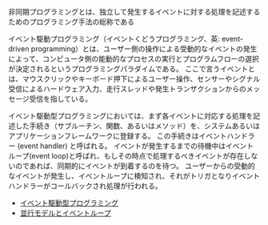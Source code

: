 非同期プログラミングとは、独立して発生するイベントに対する処理を記述するためのプログラミング手法の総称である

イベント駆動プログラミング（イベントくどうプログラミング、英: event-driven programming）とは、ユーザー側の操作による受動的なイベントの発生によって、コンピュータ側の能動的なプロセスの実行とプログラムフローの選択が決定されるというプログラミングパラダイムである。
ここで言うイベントとは、マウスクリックやキーボード押下によるユーザー操作、センサーやシグナル受信によるハードウェア入力、走行スレッドや発生トランザクションからのメッセージ受信を指している。

イベント駆動型プログラミングにおいては、まず各イベントに対応する処理を記述した手続き（サブルーチン、関数、あるいはメソッド）を、システムあるいはアプリケーションフレームワークに登録する。
この手続きはイベントハンドラー (event handler) と呼ばれる。
イベントが発生するまでの待機中はイベントループ(event loop)と呼ばれ、もしその時点で処理するべきイベントが存在しないのであれば、同期的にイベントが到着するのを待つ。
ユーザーからの受動的なイベントが発生し、イベントループに検知され、それがトリガとなりイベントハンドラーがコールバックされ処理が行われる。

- [イベント駆動型プログラミング](https://ja.wikipedia.org/wiki/%E3%82%A4%E3%83%99%E3%83%B3%E3%83%88%E9%A7%86%E5%8B%95%E5%9E%8B%E3%83%97%E3%83%AD%E3%82%B0%E3%83%A9%E3%83%9F%E3%83%B3%E3%82%B0)
- [並行モデルとイベントループ](https://developer.mozilla.org/ja/docs/Web/JavaScript/Event_loop)
